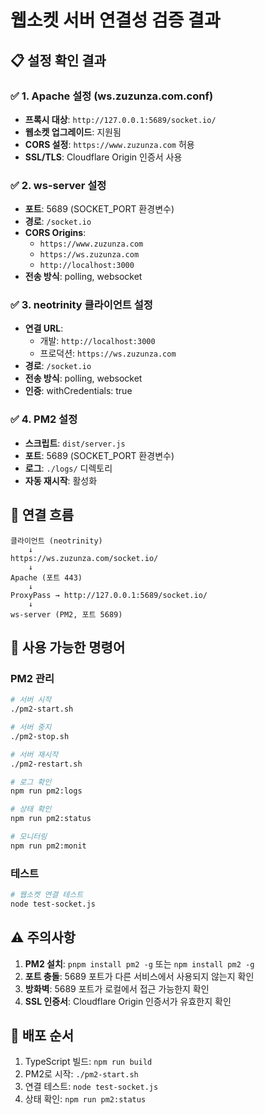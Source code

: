 # 웹소켓 서버 연결성 검증 결과

## 📋 설정 확인 결과

### ✅ 1. Apache 설정 (ws.zuzunza.com.conf)
- **프록시 대상**: `http://127.0.0.1:5689/socket.io/`
- **웹소켓 업그레이드**: 지원됨
- **CORS 설정**: `https://www.zuzunza.com` 허용
- **SSL/TLS**: Cloudflare Origin 인증서 사용

### ✅ 2. ws-server 설정
- **포트**: 5689 (SOCKET_PORT 환경변수)
- **경로**: `/socket.io`
- **CORS Origins**: 
  - `https://www.zuzunza.com`
  - `https://ws.zuzunza.com`
  - `http://localhost:3000`
- **전송 방식**: polling, websocket

### ✅ 3. neotrinity 클라이언트 설정
- **연결 URL**: 
  - 개발: `http://localhost:3000`
  - 프로덕션: `https://ws.zuzunza.com`
- **경로**: `/socket.io`
- **전송 방식**: polling, websocket
- **인증**: withCredentials: true

### ✅ 4. PM2 설정
- **스크립트**: `dist/server.js`
- **포트**: 5689 (SOCKET_PORT 환경변수)
- **로그**: `./logs/` 디렉토리
- **자동 재시작**: 활성화

## 🔗 연결 흐름

```
클라이언트 (neotrinity) 
    ↓
https://ws.zuzunza.com/socket.io/
    ↓
Apache (포트 443)
    ↓
ProxyPass → http://127.0.0.1:5689/socket.io/
    ↓
ws-server (PM2, 포트 5689)
```

## 📝 사용 가능한 명령어

### PM2 관리
```bash
# 서버 시작
./pm2-start.sh

# 서버 중지
./pm2-stop.sh

# 서버 재시작
./pm2-restart.sh

# 로그 확인
npm run pm2:logs

# 상태 확인
npm run pm2:status

# 모니터링
npm run pm2:monit
```

### 테스트
```bash
# 웹소켓 연결 테스트
node test-socket.js
```

## ⚠️ 주의사항

1. **PM2 설치**: `pnpm install pm2 -g` 또는 `npm install pm2 -g`
2. **포트 충돌**: 5689 포트가 다른 서비스에서 사용되지 않는지 확인
3. **방화벽**: 5689 포트가 로컬에서 접근 가능한지 확인
4. **SSL 인증서**: Cloudflare Origin 인증서가 유효한지 확인

## 🚀 배포 순서

1. TypeScript 빌드: `npm run build`
2. PM2로 시작: `./pm2-start.sh`
3. 연결 테스트: `node test-socket.js`
4. 상태 확인: `npm run pm2:status`
